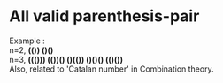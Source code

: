# All valid parenthesis-pair

Example : <br>
    n=2, <b>(())  ()()</b><br>
    n=3, <b>((()))  (())()  ()(())  ()()()  (()())</b><br>
Also, related to 'Catalan number' in Combination theory. <br>
